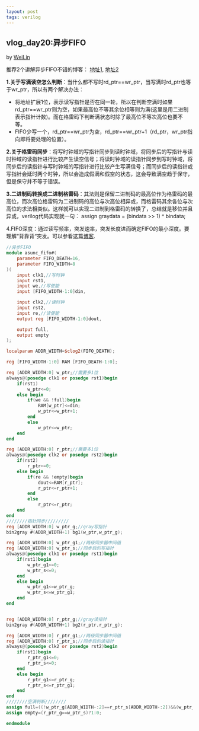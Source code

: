 ```yaml
---
layout: post
tags: verilog
---
```


## vlog_day20:异步FIFO
by [WeiLin](https://github.com/xLinWei)

推荐2个讲解异步FIFO不错的博客：
[地址1](https://zhuanlan.zhihu.com/p/42991844),
[地址2](https://ninghechuan.com/2018/12/15/Verilog%E8%AE%BE%E8%AE%A1%E5%BC%82%E6%AD%A5FIFO/)

**1.关于写满读空怎么判断**：当什么都不写时rd_ptr==wr_ptr，当写满时rd_ptr也等于wr_ptr，所以有两个解决办法：  
- 将地址扩展1位，表示读写指针是否在同一轮，所以在判断空满时如果rd_ptr==wr_ptr则为空，如果最高位不等其余位相等则为满(这里是用二进制表示指针计数)。而在格雷码下判断满状态时除了最高位不等次高位也要不等。  
- FIFO少写一个，rd_ptr==wr_ptr为空，rd_ptr==wr_ptr+1（rd_ptr，wr_ptr指向即将要处理的位置）。

**2.关于格雷码同步**：将写时钟域的写指针同步到读时钟域，将同步后的写指针与读时钟域的读指针进行比较产生读空信号；将读时钟域的读指针同步到写时钟域，将同步后的读指针与写时钟域的写指针进行比较产生写满信号；而同步后的读指针或写指针会延时两个时钟，所以会造成假满和假空的状态，这会导致满空趋于保守，但是保守并不等于错误。

**3.二进制码转换成二进制格雷码**：其法则是保留二进制码的最高位作为格雷码的最高位，而次高位格雷码为二进制码的高位与次高位相异或，而格雷码其余各位与次高位的求法相类似。这样就可以实现二进制到格雷码的转换了，总结就是移位并且异或，verilog代码实现就一句：
assign graydata = (bindata >> 1) ^ bindata;

4.FIFO深度：通过读写频率，突发速率，突发长度进而确定FIFO的最小深度。要理解“背靠背“突发。可以参看这篇[博客](https://ninghechuan.com/2019/01/20/%E4%BD%A0%E9%97%AE%E6%88%91FIFO%E6%9C%89%E5%A4%9A%E6%B7%B1/).

```verilog
//异步FIFO
module asunc_fifo#(
    parameter FIFO_DEATH=16,
    parameter FIFO_WIDTH=8
)(
    input clk1,//写时钟
    input rst1,
    input we,//写使能
    input [FIFO_WIDTH-1:0]din,

    input clk2,//读时钟
    input rst2,
    input re,//读使能
    output reg [FIFO_WIDTH-1:0]dout,

    output full,
    output empty
);

localparam ADDR_WIDTH=$clog2(FIFO_DEATH);

reg [FIFO_WIDTH-1:0] RAM [FIFO_DEATH-1:0];

reg [ADDR_WIDTH:0] w_ptr;//需要多1位
always@(posedge clk1 or posedge rst1)begin
    if(rst1)
        w_ptr<=0;
    else begin
        if(we && !full)begin
            RAM[w_ptr]<=din;
            w_ptr<=w_ptr+1;
        end
        else
            w_ptr<=w_ptr;
    end
end

reg [ADDR_WIDTH:0] r_ptr;//需要多1位
always@(posedge clk2 or posedge rst2)begin
    if(rst2)
        r_ptr<=0;
    else begin
        if(re && !empty)begin
            dout<=RAM[r_ptr];
            r_ptr<=r_ptr+1;
        end
        else
            r_ptr<=r_ptr;
    end
end
////////指针同步/////////
reg [ADDR_WIDTH:0] w_ptr_g;//gray写指针
bin2gray #(ADDR_WIDTH+1) bg1(w_ptr,w_ptr_g);

reg [ADDR_WIDTH:0] w_ptr_g1;//两级同步器中间值
reg [ADDR_WIDTH:0] w_ptr_s;//同步后的写指针
always@(posedge clk1 or posedge rst1)begin
    if(rst1)begin
        w_ptr_g1<=0;
        w_ptr_s<=0;
    end 
    else begin
        w_ptr_g1<=w_ptr_g;
        w_ptr_s<=w_ptr_g1;
    end
end


reg [ADDR_WIDTH:0] r_ptr_g;//gray读指针
bin2gray #(ADDR_WIDTH+1) bg2(r_ptr,r_ptr_g);

reg [ADDR_WIDTH:0] r_ptr_g1;//两级同步器中间值
reg [ADDR_WIDTH:0] r_ptr_s;//同步后的读指针
always@(posedge clk2 or posedge rst2)begin
    if(rst1)begin
        r_ptr_g1<=0;
        r_ptr_s<=0;
    end 
    else begin
        r_ptr_g1<=r_ptr_g;
        r_ptr_s<=r_ptr_g1;
    end
end
////////空满判断////////
assign full=((!w_ptr_g[ADDR_WIDTH-:2]==r_ptr_s[ADDR_WIDTH-:2])&&(w_ptr_g[ADDR_WIDTH-2:0]==r_ptr_s[ADDR_WIDTH-2:0]))?1:0;
assign empty=(r_ptr_g==w_ptr_s)?1:0;

endmodule
```
